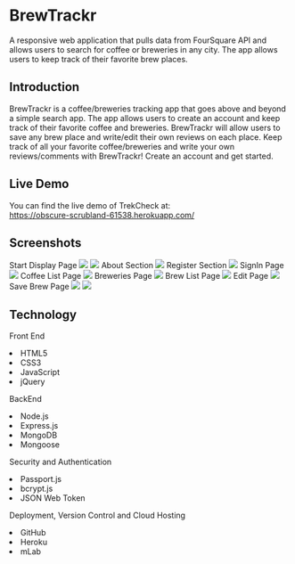 # BrewTrackr

A responsive web application that pulls data from FourSquare API and allows users to search for coffee or breweries in any city. The app allows users to keep track of their favorite brew places.

## Introduction
BrewTrackr is a coffee/breweries tracking app that goes above and beyond a simple search app. The app allows users to create an account and keep track of their favorite coffee and breweries. BrewTrackr will allow users to save any brew place and write/edit their own reviews on each place. Keep track of all your favorite coffee/breweries and write your own reviews/comments with BrewTrackr! Create an account and get started.

## Live Demo
You can find the live demo of TrekCheck at:</br>
https://obscure-scrubland-61538.herokuapp.com/

## Screenshots
Start Display Page
<img src="readme-images/1-homepage.png">
<img src="readme-images/1-homepage2.png">
About Section
<img src="readme-images/2-aboutpage.png">
Register Section
<img src="readme-images/3-registerpage.png">
SignIn Page
<img src="readme-images/4-signinpage.png">
Coffee List Page
<img src="readme-images/5-coffeepage.png">
Breweries Page
<img src="readme-images/6-brewpage.png">
Brew List Page
<img src="readme-images/9-brewlist.png">
Edit Page
<img src="readme-images/10-edit.png">
Save Brew Page
<img src="readme-images/7-savepage.png">
<img src="readme-images/8-savebrew.png">


## Technology

Front End
<li> HTML5 </br>
<li> CSS3 </br>
<li> JavaScript </br>
<li> jQuery </br>

BackEnd
<li> Node.js </br>
<li> Express.js </br>
<li> MongoDB </br>
<li> Mongoose</br>

Security and Authentication
<li> Passport.js </br>
<li> bcrypt.js </br>
<li> JSON Web Token</br>

Deployment, Version Control and Cloud Hosting
<li> GitHub </br>
<li> Heroku </br>
<li> mLab</br>


